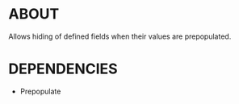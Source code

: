 ABOUT
=====

Allows hiding of defined fields when their values are prepopulated.

DEPENDENCIES
============

- Prepopulate
